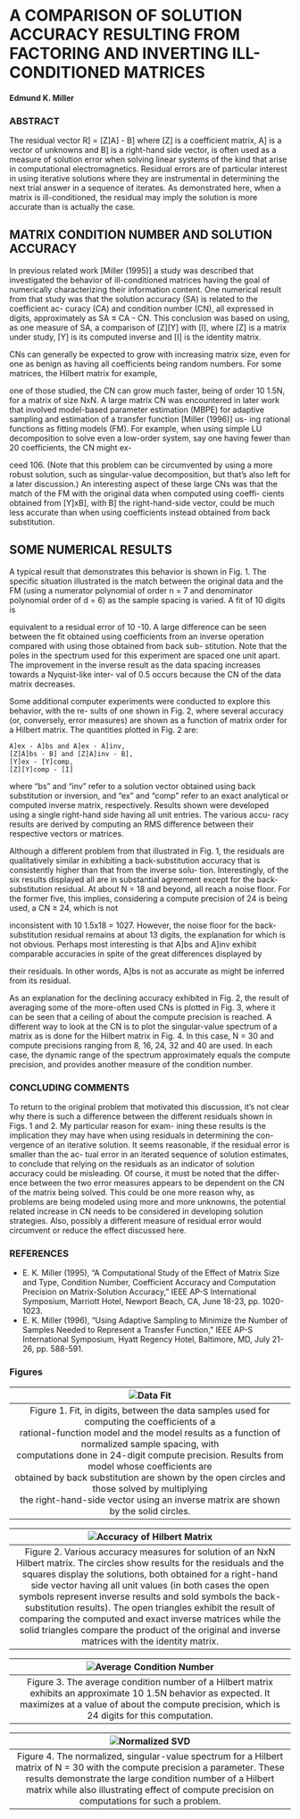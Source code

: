 # A COMPARISON OF SOLUTION ACCURACY RESULTING FROM FACTORING AND INVERTING ILL-CONDITIONED MATRICES

#### Edmund K. Miller

### ABSTRACT

The residual vector R] = [Z]A] - B] where [Z] is a coefficient matrix, A] is a vector of unknowns and
B] is a right-hand side vector, is often used as a measure of solution error when solving linear
systems of the kind that arise in computational electromagnetics. Residual errors are of particular
interest in using iterative solutions where they are instrumental in determining the next trial answer
in a sequence of iterates. As demonstrated here, when a matrix is ill-conditioned, the residual
may imply the solution is more accurate than is actually the case.

## MATRIX CONDITION NUMBER AND SOLUTION ACCURACY

In previous related work [Miller (1995)] a study was described that investigated the behavior of
ill-conditioned matrices having the goal of numerically characterizing their information content. One
numerical result from that study was that the solution accuracy (SA) is related to the coefficient ac-
curacy (CA) and condition number (CN), all expressed in digits, approximately as SA ≤ CA -
CN. This conclusion was based on using, as one measure of SA, a comparison of [Z][Y] with [I],
where [Z] is a matrix under study, [Y] is its computed inverse and [I] is the identity matrix.

CNs can generally be expected to grow with increasing matrix size, even for one as benign as
having all coefficients being random numbers. For some matrices, the Hilbert matrix for example,

one of those studied, the CN can grow much faster, being of order 10 1.5N, for a matrix of size
NxN. A large matrix CN was encountered in later work that involved model-based parameter
estimation (MBPE) for adaptive sampling and estimation of a transfer function [Miller (1996)] us-
ing rational functions as fitting models (FM). For example, when using simple LU decomposition
to solve even a low-order system, say one having fewer than 20 coefficients, the CN might ex-

ceed 106. (Note that this problem can be circumvented by using a more robust solution, such as
singular-value decomposition, but that’s also left for a later discussion.) An interesting aspect of
these large CNs was that the match of the FM with the original data when computed using coeffi-
cients obtained from [Y]xB], with B] the right-hand-side vector, could be much less accurate than
when using coefficients instead obtained from back substitution.


## SOME NUMERICAL RESULTS

A typical result that demonstrates this behavior is shown in Fig. 1. The specific situation illustrated
is the match between the original data and the FM (using a numerator polynomial of order n = 7
and denominator polynomial order of d = 6) as the sample spacing is varied. A fit of 10 digits is

equivalent to a residual error of 10 -10. A large difference can be seen between the fit obtained
using coefficients from an inverse operation compared with using those obtained from back sub-
stitution. Note that the poles in the spectrum used for this experiment are spaced one unit apart.
The improvement in the inverse result as the data spacing increases towards a Nyquist-like inter-
val of 0.5 occurs because the CN of the data matrix decreases.

Some additional computer experiments were conducted to explore this behavior, with the re-
sults of one shown in Fig. 2, where several accuracy (or, conversely, error measures) are shown
as a function of matrix order for a Hilbert matrix. The quantities plotted in Fig. 2 are:

```
A]ex - A]bs and A]ex - A]inv,
[Z]A]bs - B] and [Z]A]inv - B],
[Y]ex - [Y]comp,
[Z][Y]comp - [I]
```
where “bs” and “inv” refer to a solution vector obtained using back substitution or inversion, and
“ex” and “comp” refer to an exact analytical or computed inverse matrix, respectively. Results
shown were developed using a single right-hand side having all unit entries. The various accu-
racy results are derived by computing an RMS difference between their respective vectors or
matrices.

Although a different problem from that illustrated in Fig. 1, the residuals are qualitatively similar in
exhibiting a back-substitution accuracy that is consistently higher than that from the inverse solu-
tion. Interestingly, of the six results displayed all are in substantial agreement except for the
back-substitution residual. At about N = 18 and beyond, all reach a noise floor. For the former
five, this implies, considering a compute precision of 24 is being used, a CN ≥ 24, which is not

inconsistent with 10 1.5x18 = 1027. However, the noise floor for the back-substitution residual
remains at about 13 digits, the explanation for which is not obvious. Perhaps most interesting is
that A]bs and A]inv exhibit comparable accuracies in spite of the great differences displayed by

their residuals. In other words, A]bs is not as accurate as might be inferred from its residual.

As an explanation for the declining accuracy exhibited in Fig. 2, the result of averaging some of
the more-often used CNs is plotted in Fig. 3, where it can be seen that a ceiling of about the
compute precision is reached. A different way to look at the CN is to plot the singular-value
spectrum of a matrix as is done for the Hilbert matrix in Fig. 4. In this case, N = 30 and compute
precisions ranging from 8, 16, 24, 32 and 40 are used. In each case, the dynamic range of the
spectrum approximately equals the compute precision, and provides another measure of the
condition number.

### CONCLUDING COMMENTS
To return to the original problem that motivated this discussion, it’s not clear why there is such a
difference between the different residuals shown in Figs. 1 and 2. My particular reason for exam-
ining these results is the implication they may have when using residuals in determining the con-
vergence of an iterative solution. It seems reasonable, if the residual error is smaller than the ac-
tual error in an iterated sequence of solution estimates, to conclude that relying on the residuals as
an indicator of solution accuracy could be misleading. Of course, it must be noted that the differ-
ence between the two error measures appears to be dependent on the CN of the matrix being
solved. This could be one more reason why, as problems are being modeled using more and
more unknowns, the potential related increase in CN needs to be considered in developing
solution strategies. Also, possibly a different measure of residual error would circumvent or reduce
the effect discussed here.

### REFERENCES

 * E. K. Miller (1995), “A Computational Study of the Effect of Matrix Size and Type, Condition
   Number, Coefficient Accuracy and Computation Precision on Matrix-Solution Accuracy,” IEEE
   AP-S International Symposium, Marriott Hotel, Newport Beach, CA, June 18-23, pp. 1020-
   1023.
 * E. K. Miller (1996), “Using Adaptive Sampling to Minimize the Number of Samples Needed to
   Represent a Transfer Function,” IEEE AP-S International Symposium, Hyatt Regency Hotel,
   Baltimore, MD, July 21-26, pp. 588-591.

### Figures

|![Data Fit](./Fig1.png)|
|:---:|
|Figure 1. Fit, in digits, between the data samples used for computing the coefficients of a<br>rational-function model and the model results as a function of normalized sample spacing, with<br>computations done in 24-digit compute precision. Results from model whose coefficients are<br>obtained by back substitution are shown by the open circles and those solved by multiplying<br>the right-hand-side vector using an inverse matrix are shown by the solid circles.|

|![Accuracy of Hilbert Matrix](./Fig2.png)|
|:---:|
|Figure 2. Various accuracy measures for solution of an NxN Hilbert matrix. The circles show results for the residuals and the squares display the solutions, both obtained for a right-hand side vector having all unit values (in both cases the open symbols represent inverse results and sold symbols the back-substitution results). The open triangles exhibit the result of comparing the computed and exact inverse matrices while the solid triangles compare the product of the original and inverse matrices with the identity matrix.|

|![Average Condition Number](./Fig3.png)|
|:---:|
|Figure 3. The average condition number of a Hilbert matrix exhibits an approximate 10 1.5N behavior as expected. It maximizes at a value of about the compute precision, which is 24 digits for this computation.|

|![Normalized SVD](./Fig4.png)|
|:---:|
|Figure 4. The normalized, singular-value spectrum for a Hilbert matrix of N = 30 with the compute precision a parameter. These results demonstrate the large condition number of a Hilbert matrix while also illustrating effect of compute precision on computations for such a problem.|
